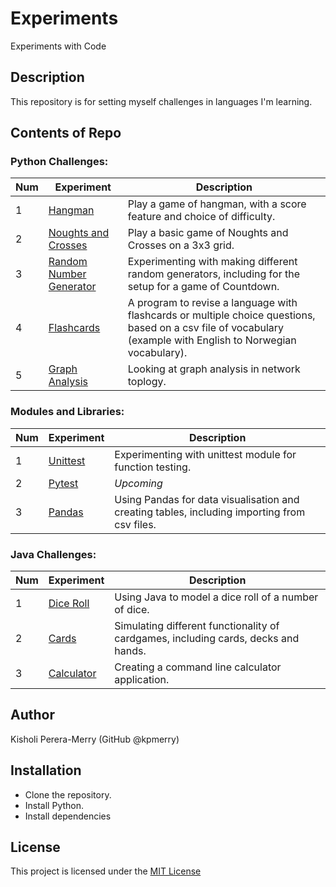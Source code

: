 # Experiments
Experiments with Code

## Description
This repository is for setting myself challenges in languages I'm learning.

## Contents of Repo

### Python Challenges:
|Num|Experiment|Description|
|---|---|---|
| 1 |[Hangman](/1.01_Hangman/hangman.py)| Play a game of hangman, with a score feature and choice of difficulty.|
|2|[Noughts and Crosses](/1.02_NoughtsAndCrosses/noughtsandcrosses.py)|Play a basic game of Noughts and Crosses on a 3x3 grid.| 
|3|[Random Number Generator](/1.03_RandomNumberGenerator/random_num_gen.py)|Experimenting with making different random generators, including for the setup for a game of Countdown.|
|4|[Flashcards](/1.04_Flashcards/norsk.py)|A program to revise a language with flashcards or multiple choice questions, based on a csv file of vocabulary (example with English to Norwegian vocabulary).|
|5|[Graph Analysis](/1.05_TopologyGraphs/network.py)|Looking at graph analysis in network toplogy.|

### Modules and Libraries:
|Num|Experiment|Description|
|---|---|---|
|1|[Unittest](/2.01_Unittest/)|Experimenting with unittest module for function testing.|
|2|[Pytest](/2.02_Pytest/)|*Upcoming*|
|3|[Pandas](/2.03_Pandas/)|Using Pandas for data visualisation and creating tables, including importing from csv files.|

### Java Challenges:
|Num|Experiment|Description|
|---|---|---|
|1|[Dice Roll](/3.01_DiceRoll/)|Using Java to model a dice roll of a number of dice.|
|2|[Cards](/3.02_Cards/)|Simulating different functionality of cardgames, including cards, decks and hands.|
|3|[Calculator](/3.03_Calculator/)|Creating a command line calculator application.|

## Author
Kisholi Perera-Merry (GitHub @kpmerry)

## Installation
- Clone the repository.
- Install Python.
- Install dependencies

## License
This project is licensed under the [MIT License](LICENSE)
